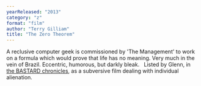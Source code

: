 ```yaml
---
yearReleased: "2013"
category: "z"
format: "film"
author: "Terry Gilliam"
title: "The Zero Theorem"
---
```

A reclusive computer geek is commissioned by 'The  Management' to work on a formula which would prove that life has no meaning.  Very much in the vein of Brazil. Eccentric, humorous, but darkly bleak.
 
Listed by Glenn, in <a href="biblio.htm#Bastard">the  BASTARD chronicles</a>, as a subversive film dealing with individual alienation.
 
 